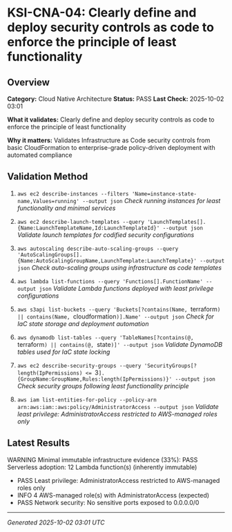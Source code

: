 # KSI-CNA-04: Clearly define and deploy security controls as code to enforce the principle of least functionality

## Overview

**Category:** Cloud Native Architecture
**Status:** PASS
**Last Check:** 2025-10-02 03:01

**What it validates:** Clearly define and deploy security controls as code to enforce the principle of least functionality

**Why it matters:** Validates Infrastructure as Code security controls from basic CloudFormation to enterprise-grade policy-driven deployment with automated compliance

## Validation Method

1. `aws ec2 describe-instances --filters 'Name=instance-state-name,Values=running' --output json`
   *Check running instances for least functionality and minimal services*

2. `aws ec2 describe-launch-templates --query 'LaunchTemplates[].{Name:LaunchTemplateName,Id:LaunchTemplateId}' --output json`
   *Validate launch templates for codified security configurations*

3. `aws autoscaling describe-auto-scaling-groups --query 'AutoScalingGroups[].{Name:AutoScalingGroupName,LaunchTemplate:LaunchTemplate}' --output json`
   *Check auto-scaling groups using infrastructure as code templates*

4. `aws lambda list-functions --query 'Functions[].FunctionName' --output json`
   *Validate Lambda functions deployed with least privilege configurations*

5. `aws s3api list-buckets --query 'Buckets[?contains(Name, `terraform`) || contains(Name, `cloudformation`)].Name' --output json`
   *Check for IaC state storage and deployment automation*

6. `aws dynamodb list-tables --query 'TableNames[?contains(@, `terraform`) || contains(@, `state`)]' --output json`
   *Validate DynamoDB tables used for IaC state locking*

7. `aws ec2 describe-security-groups --query 'SecurityGroups[?length(IpPermissions) <= `3`].{GroupName:GroupName,Rules:length(IpPermissions)}' --output json`
   *Check security groups following least functionality principle*

8. `aws iam list-entities-for-policy --policy-arn arn:aws:iam::aws:policy/AdministratorAccess --output json`
   *Validate least privilege: AdministratorAccess restricted to AWS-managed roles only*

## Latest Results

WARNING Minimal immutable infrastructure evidence (33%): PASS Serverless adoption: 12 Lambda function(s) (inherently immutable)
- PASS Least privilege: AdministratorAccess restricted to AWS-managed roles only
- INFO 4 AWS-managed role(s) with AdministratorAccess (expected)
- PASS Network security: No sensitive ports exposed to 0.0.0.0/0

---
*Generated 2025-10-02 03:01 UTC*